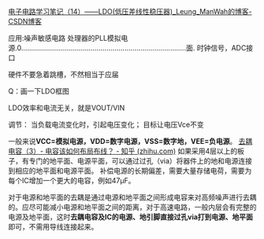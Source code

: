[电子电路学习笔记（14）——LDO(低压差线性稳压器)_Leung_ManWah的博客-CSDN博客](https://blog.csdn.net/qq_36347513/article/details/121019508)

应用:噪声敏感电路
	处理器的PLL模拟电源.0...................................................................................面.
	时钟信号，ADC接口

硬件不要急着跳槽，不然相当于应届

Q：画一下LDO框图

LDO效率和电流无关，就是VOUT/VIN

调节：
当负载电流变化时，引起电压变化；
目标让电压Vce不变

一般来说**VCC=模拟电源，VDD=数字电源，VSS=数字地，VEE=负电源**。
[去耦电容（3）- 电容该如何布局布线？ - 知乎 (zhihu.com)](https://zhuanlan.zhihu.com/p/97110481)
如果采用4层以上的板子，有专门的地平面、电源平面，可以通过过孔（via）将器件上的地和电源连接到相应的地平面和电源平面。
补偿电源的长期偏差，需要大量存储电荷，需要为每个IC增加一个更大的电容，例如47μF。

对于电源和地平面的去耦是通过电源和地平面之间形成电容来对高频噪声进行去耦的。应尽可能减小电源和地平面之间的距离，对于高速电路，一般内层会有完整的电源及地平面，这时**去耦电容及IC的电源、地引脚直接过孔via打到电源、地平面**即可，不需用导线连接起来。

